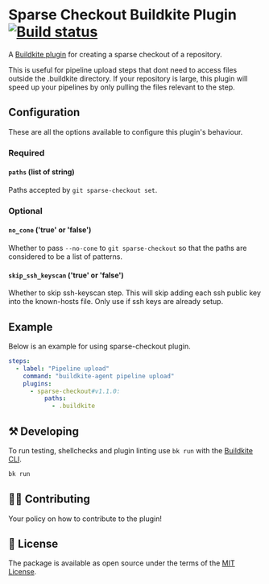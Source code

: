 # Sparse Checkout Buildkite Plugin [![Build status](https://badge.buildkite.com/f846f6eca370c461286ba3de8e7def04b16e00cd1b85b58b23.svg)](https://buildkite.com/buildkite/plugins-sparse-checkout)

A [Buildkite plugin](https://buildkite.com/docs/agent/v3/plugins) for creating a sparse checkout of a repository.

This is useful for pipeline upload steps that dont need to access files outside the .buildkite directory. If your repository is large, this plugin will speed up your pipelines by only pulling the files relevant to the step.

## Configuration

These are all the options available to configure this plugin's behaviour.

### Required

#### `paths` (list of string)

Paths accepted by `git sparse-checkout set`.

### Optional

#### `no_cone` ('true' or 'false')

Whether to pass `--no-cone` to `git sparse-checkout` so that the paths are considered to be a list of patterns.

#### `skip_ssh_keyscan` ('true' or 'false')

Whether to skip ssh-keyscan step. This will skip adding each ssh public key into the known-hosts file. Only use if ssh keys are already setup.

## Example

Below is an example for using sparse-checkout plugin.

```yaml
steps:
  - label: "Pipeline upload"
    command: "buildkite-agent pipeline upload"
    plugins:
      - sparse-checkout#v1.1.0:
          paths:
            - .buildkite
```

## ⚒ Developing

To run testing, shellchecks and plugin linting use `bk run` with the [Buildkite CLI](https://github.com/buildkite/cli).

```bash
bk run
```
## 👩‍💻 Contributing

Your policy on how to contribute to the plugin!

## 📜 License

The package is available as open source under the terms of the [MIT License](https://opensource.org/licenses/MIT).
